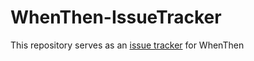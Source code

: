 # WhenThen-IssueTracker
This repository serves as an [issue tracker](https://github.com/dpskvn/WhenThen-IssueTracker/issues) for WhenThen
